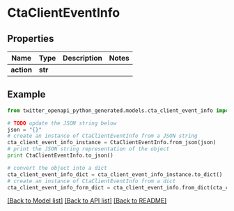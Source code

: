 # CtaClientEventInfo


## Properties

Name | Type | Description | Notes
------------ | ------------- | ------------- | -------------
**action** | **str** |  | 

## Example

```python
from twitter_openapi_python_generated.models.cta_client_event_info import CtaClientEventInfo

# TODO update the JSON string below
json = "{}"
# create an instance of CtaClientEventInfo from a JSON string
cta_client_event_info_instance = CtaClientEventInfo.from_json(json)
# print the JSON string representation of the object
print CtaClientEventInfo.to_json()

# convert the object into a dict
cta_client_event_info_dict = cta_client_event_info_instance.to_dict()
# create an instance of CtaClientEventInfo from a dict
cta_client_event_info_form_dict = cta_client_event_info.from_dict(cta_client_event_info_dict)
```
[[Back to Model list]](../README.md#documentation-for-models) [[Back to API list]](../README.md#documentation-for-api-endpoints) [[Back to README]](../README.md)


